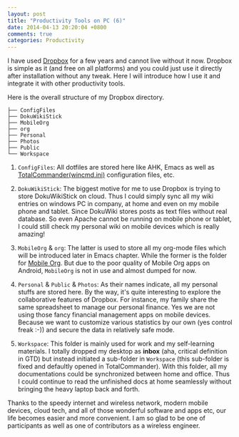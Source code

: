 ```yaml
---
layout: post
title: "Productivity Tools on PC (6)"
date: 2014-04-13 20:20:04 +0800
comments: true
categories: Productivity
---
```


I have used [Dropbox](https://www.dropbox.com) for a few years and cannot live without it now. Dropbox is simple as it (and free on all platforms) and you could just use it directly after installation without any tweak. Here I will introduce how I use it and integrate it with other productivity tools.

<!--more-->

Here is the overall structure of my Dropbox directory.

    ├── ConfigFiles
    ├── DokuWikiStick
    ├── MobileOrg
    ├── org
    ├── Personal
    ├── Photos
    ├── Public
    └── Workspace

1. `ConfigFiles`: All dotfiles are stored here like AHK, Emacs as well as [TotalCommander(wincmd.ini)](http://blog.pzheng.info/blog/2013/08/19/productivity-tools-on-pc-3/) configuration files, etc.

2. `DokuWikiStick`: The biggest motive for me to use Dropbox is trying to store DokuWikiStick on cloud. Thus I could simply sync all my wiki entries on windows PC in company, at home and even on my mobile phone and tablet. Since DokuWiki stores posts as text files without real database. So even Apache cannot be running on mobile phone or tablet, I could still check my personal wiki on mobile devices which is really amazing!

3. `MobileOrg` & `org`: The latter is used to store all my org-mode files which will be introduced later in Emacs chapter. While the former is the folder for [Mobile Org](http://orgmode.org/manual/MobileOrg.html). But due to the poor quality of Mobile Org apps on Android, `MobileOrg` is not in use and almost dumped for now.

4. `Personal` & `Public` & `Photos`: As their names indicate, all my personal stuffs are stored here. By the way, it's quite interesting to explore the collaborative features of Dropbox. For instance, my family share the same spreadsheet to manage our personal finance. Yes we are not using those fancy financial management apps on mobile devices. Because we want to customize various statistics by our own (yes control freak :-)) and secure the data in relatively safe mode.

5. `Workspace`: This folder is mainly used for work and my self-learning materials. I totally dropped my desktop as **inbox** (aha, critical definition in GTD) but instead initiated a sub-folder in `Workspace` (this sub-folder is fixed and defaultly opened in TotalCommander). With this folder, all my documentations could be synchronized between home and office. Thus I could continue to read the unfinished docs at home seamlessly without bringing the heavy laptop back and forth. 

Thanks to the speedy internet and wireless network, modern mobile devices, cloud tech, and all of those wonderful software and apps etc, our life becomes easier and more convenient. I am so glad to be one of participants as well as one of contributors as a wireless engineer.
